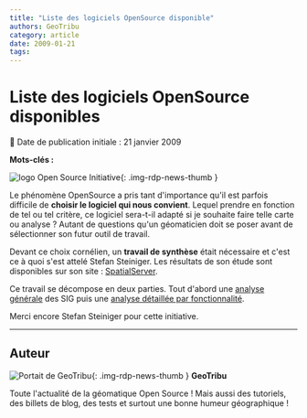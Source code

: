 ```yaml
---
title: "Liste des logiciels OpenSource disponible"
authors: GeoTribu
category: article
date: 2009-01-21
tags:
---
```


# Liste des logiciels OpenSource disponibles

:calendar: Date de publication initiale : 21 janvier 2009

**Mots-clés :**

![logo Open Source Initiative](https://cdn.geotribu.fr/img/logos-icones/opensource.png){: .img-rdp-news-thumb }

Le phénomène OpenSource a pris tant d'importance qu'il est parfois difficile de **choisir le logiciel qui nous convient**. Lequel prendre en fonction de tel ou tel critère, ce logiciel sera-t-il adapté si je souhaite faire telle carte ou analyse ? Autant de questions qu'un géomaticien doit se poser avant de sélectionner son futur outil de travail.

Devant ce choix cornélien, un **travail de synthèse** était nécessaire et c'est ce à quoi s'est attelé Stefan Steiniger. Les résultats de son étude sont disponibles sur son site : [SpatialServer](http://www.spatialserver.net/osgis/).

Ce travail se décompose en deux parties. Tout d'abord une [analyse générale](http://www.spatialserver.net/osgis/Desktopgis_overview.htm) des SIG puis une [analyse détaillée par fonctionnalité](http://www.spatialserver.net/osgis/osgis_functionality.htm).

Merci encore Stefan Steiniger pour cette initiative.

----

## Auteur

![Portait de GeoTribu](https://cdn.geotribu.fr/img/internal/charte/geotribu\_logo\_64x64.png){: .img-rdp-news-thumb }
**GeoTribu**

Toute l'actualité de la géomatique Open Source ! Mais aussi des tutoriels, des billets de blog, des tests et surtout une bonne humeur géographique !
